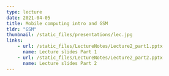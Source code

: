 ```yaml
---
type: lecture
date: 2021-04-05
title: Mobile computing intro and GSM
tldr: "GSM"
thumbnail: /static_files/presentations/lec.jpg
links: 
    - url: /static_files/LectureNotes/Lecture2_part1.pptx
      name: Lecture slides Part 1
    - url: /static_files/LectureNotes/Lecture2_part2.pptx
      name: Lecture slides Part 2
---
```

